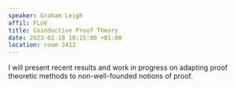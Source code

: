 ```yaml
---
speaker: Graham Leigh
affil: FLoV
title: Coinductive Proof Theory
date: 2023-02-10 10:15:00 +01:00
location: room J412
---
```

I will present recent results and work in progress on adapting proof theoretic methods to non-well-founded notions of proof.
